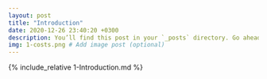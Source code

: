```yaml
---
layout: post
title: "Introduction"
date: 2020-12-26 23:40:20 +0300
description: You’ll find this post in your `_posts` directory. Go ahead and edit it and re-build the site to see your changes. # Add post description (optional)
img: 1-costs.png # Add image post (optional)
---
```

{% include_relative 1-Introduction.md %}